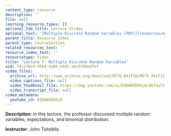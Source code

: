 ```yaml
---
content_type: resource
description: ''
file: null
learning_resource_types: []
optional_tab_title: Lecture Slides
optional_text: '[Multiple Discrete Random Variables (PDF)](resources/mit6_041scf13_l07)'
parent_title: Resource Index
parent_type: CourseSection
related_resources_text: ''
resource_index_text: ''
resourcetype: Video
title: 'Lecture 7: Multiple Discrete Random Variables'
uid: 741178e4-d5b4-4a86-e9d1-a6c679dedfef
video_files:
  archive_url: http://www.archive.org/download/MIT6.041F10/MIT6_041F11_lec07_300k.mp4
  video_captions_file: null
  video_thumbnail_file: https://img.youtube.com/vi/EObHWIEKGjA/default.jpg
  video_transcript_file: null
video_metadata:
  youtube_id: EObHWIEKGjA
---
```


**Description**: In this lecture, the professor discussed multiple random variables, expectations, and binomial distribution.

**Instructor**: John Tsitsiklis